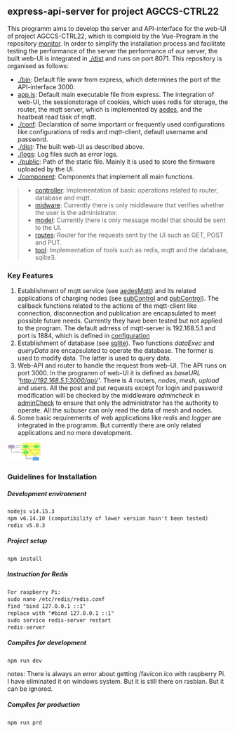 ## express-api-server for project AGCCS-CTRL22
This programm aims to develop the server and API-interface for the web-UI of project AGCCS-CTRL22, which is compield by the Vue-Program in the repository [monitor](https://github.com/AGCCS/monitor). In order to simplify the installation process and facilitate testing the performance of the server the performance of our server, the built web-UI is integrated in [./dist](./dist) and runs on port 8071. This repository is organised as follows:

* [./bin](./bin): Default file *www* from express, which determines the port of the API-interface 3000.
* [app.js](app.js): Default main executable file from express. The integration of web-UI, the sessionstorage of cookies, which uses redis for storage, the router, the mqtt server, which is implemented by [aedes](https://github.com/moscajs/aedes), and the heatbeat read task of mqtt.
* [./conf](./conf): Declaration of some important or frequently used configurations like configurations of redis and mqtt-client, default username and password.
* [./dist](./dist): The built web-UI as described above.
* [./logs](./logs): Log files such as error logs.
* [./public](./public): Path of the static file. Mainly it is used to store the firmware uploaded by the UI.
* [./component](./component): Components that implement all main functions.
> * [controller]([./component/controller): Implementation of basic operations related to router, database and mqtt.
> * [midware](./component/midware): Currently there is only middleware that verifies whether the user is the administrator.
> * [model](./component/model): Currently there is only message model that should be sent to the UI.
> * [routes](./component/routes): Router for the requests sent by the UI such as GET, POST and PUT.
> * [tool](./component/tool): Implementation of tools such as redis, mqtt and the database, sqlite3. 

### Key Features

1. Establishment of mqtt service (see [aedesMqtt](./component/tool/aedesMqtt.js)) and its related applications of charging nodes (see [subControl](./component/controller/subControl.js) and [pubControl](./component/controller/pubControl.js)). The callback functions related to the actions of the mqtt-client like connection, disconnection and publication are encapsulated to meet possible future needs. Currently they have been tested but not applied to the program. The default adrress of mqtt-server is 192.168.5.1 and port is 1884, which is defined in [configuration](./conf/configuration.js)
2. Establishment of database (see [sqlite](./component/tool/sqlite.js)). Two functions *dataExec* and *queryData* are encapsulated to operate the database. The former is used to modify data. The latter is used to query data. 
3. Web-API and router to handle the request from web-UI. The API runs on port 3000. In the programm of web-UI it is defined as *baseURL 'http://192.168.5.1:3000/api/'*. There is 4 routers, *nodes*, *mesh*, *upload* and *users*. All the post and put requests except for login and password modification will be checked by the middleware *admincheck* in [adminCheck](./component/midware/adminCheck.js) to ensure that only the administrator has the authority to operate. All the subuser can only read the data of mesh and nodes.
4. Some basic requirements of web applications like *redis* and *logger* are integrated in the programm. But currently there are only related applications and no more development.
<img src="./public/images/model.png" alt="model" width=15%>

### Guidelines for Installation

##### Development environment
```
nodejs v14.15.3
npm v6.14.10 (compatibility of lower version hasn't been tested)
redis v5.0.3
```

##### Project setup
```
npm install
```

##### Instruction for Redis
```
For raspberry Pi:
sudo nano /etc/redis/redis.conf
find "bind 127.0.0.1 ::1"
replace with "#bind 127.0.0.1 ::1"
sudo service redis-server restart
redis-server
```

##### Compiles for development
```
npm run dev
```
notes: There is always an error about getting /favicon.ico with raspberry Pi. I have eliminated it on windows system. But it is still there on rasbian. But it can be ignored.

##### Compiles for production
```
npm run prd
```
